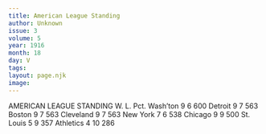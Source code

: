 ```yaml
---
title: American League Standing
author: Unknown
issue: 3
volume: 5
year: 1916
month: 18
day: V
tags:
layout: page.njk
image:
---
```

AMERICAN LEAGUE STANDING   		W. L. Pct.   Wash’ton	9   6   600   Detroit	9   7   563   Boston	9   7   563   Cleveland	9   7   563   New York	7   6   538   Chicago	9   9   500   St. Louis	5   9   357   Athletics	4  10  286   
